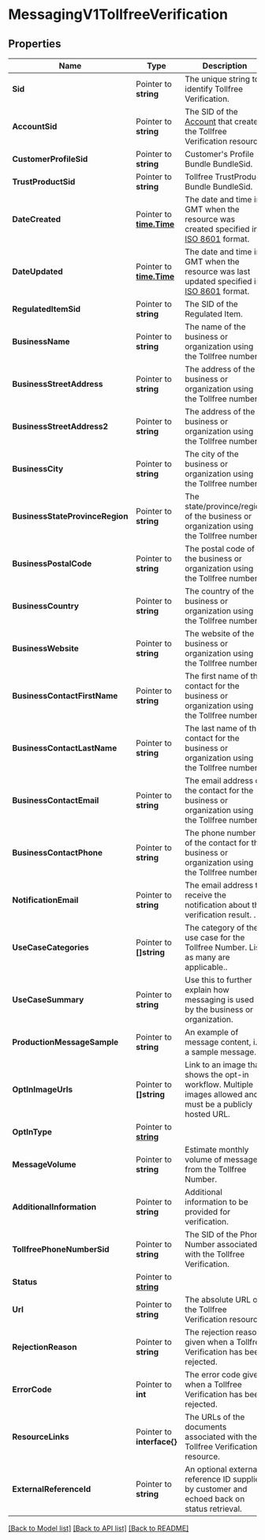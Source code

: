 # MessagingV1TollfreeVerification

## Properties

Name | Type | Description | Notes
------------ | ------------- | ------------- | -------------
**Sid** | Pointer to **string** | The unique string to identify Tollfree Verification. |
**AccountSid** | Pointer to **string** | The SID of the [Account](https://www.twilio.com/docs/iam/api/account) that created the Tollfree Verification resource. |
**CustomerProfileSid** | Pointer to **string** | Customer's Profile Bundle BundleSid. |
**TrustProductSid** | Pointer to **string** | Tollfree TrustProduct Bundle BundleSid. |
**DateCreated** | Pointer to [**time.Time**](time.Time.md) | The date and time in GMT when the resource was created specified in [ISO 8601](https://en.wikipedia.org/wiki/ISO_8601) format. |
**DateUpdated** | Pointer to [**time.Time**](time.Time.md) | The date and time in GMT when the resource was last updated specified in [ISO 8601](https://en.wikipedia.org/wiki/ISO_8601) format. |
**RegulatedItemSid** | Pointer to **string** | The SID of the Regulated Item. |
**BusinessName** | Pointer to **string** | The name of the business or organization using the Tollfree number. |
**BusinessStreetAddress** | Pointer to **string** | The address of the business or organization using the Tollfree number. |
**BusinessStreetAddress2** | Pointer to **string** | The address of the business or organization using the Tollfree number. |
**BusinessCity** | Pointer to **string** | The city of the business or organization using the Tollfree number. |
**BusinessStateProvinceRegion** | Pointer to **string** | The state/province/region of the business or organization using the Tollfree number. |
**BusinessPostalCode** | Pointer to **string** | The postal code of the business or organization using the Tollfree number. |
**BusinessCountry** | Pointer to **string** | The country of the business or organization using the Tollfree number. |
**BusinessWebsite** | Pointer to **string** | The website of the business or organization using the Tollfree number. |
**BusinessContactFirstName** | Pointer to **string** | The first name of the contact for the business or organization using the Tollfree number. |
**BusinessContactLastName** | Pointer to **string** | The last name of the contact for the business or organization using the Tollfree number. |
**BusinessContactEmail** | Pointer to **string** | The email address of the contact for the business or organization using the Tollfree number. |
**BusinessContactPhone** | Pointer to **string** | The phone number of the contact for the business or organization using the Tollfree number. |
**NotificationEmail** | Pointer to **string** | The email address to receive the notification about the verification result. . |
**UseCaseCategories** | Pointer to **[]string** | The category of the use case for the Tollfree Number. List as many are applicable.. |
**UseCaseSummary** | Pointer to **string** | Use this to further explain how messaging is used by the business or organization. |
**ProductionMessageSample** | Pointer to **string** | An example of message content, i.e. a sample message. |
**OptInImageUrls** | Pointer to **[]string** | Link to an image that shows the opt-in workflow. Multiple images allowed and must be a publicly hosted URL. |
**OptInType** | Pointer to [**string**](TollfreeVerificationEnumOptInType.md) |  |
**MessageVolume** | Pointer to **string** | Estimate monthly volume of messages from the Tollfree Number. |
**AdditionalInformation** | Pointer to **string** | Additional information to be provided for verification. |
**TollfreePhoneNumberSid** | Pointer to **string** | The SID of the Phone Number associated with the Tollfree Verification. |
**Status** | Pointer to [**string**](TollfreeVerificationEnumStatus.md) |  |
**Url** | Pointer to **string** | The absolute URL of the Tollfree Verification resource. |
**RejectionReason** | Pointer to **string** | The rejection reason given when a Tollfree Verification has been rejected. |
**ErrorCode** | Pointer to **int** | The error code given when a Tollfree Verification has been rejected. |
**ResourceLinks** | Pointer to **interface{}** | The URLs of the documents associated with the Tollfree Verification resource. |
**ExternalReferenceId** | Pointer to **string** | An optional external reference ID supplied by customer and echoed back on status retrieval. |

[[Back to Model list]](../README.md#documentation-for-models) [[Back to API list]](../README.md#documentation-for-api-endpoints) [[Back to README]](../README.md)


